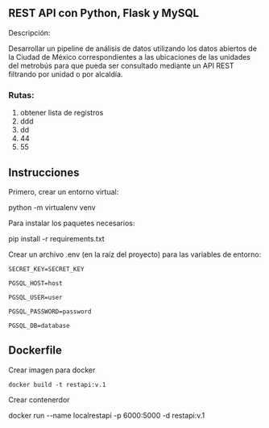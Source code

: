 ## REST API con Python, Flask y MySQL

Descripción:

Desarrollar un pipeline de análisis de datos utilizando los datos abiertos de la Ciudad de México correspondientes a las ubicaciones de las unidades del metrobús para que pueda ser consultado mediante un API REST filtrando por unidad o por alcaldía.

### Rutas:

1. obtener lista de registros
2. ddd
3. dd
4. 44
5. 55

## Instrucciones

Primero, crear un entorno virtual:

  python -m virtualenv venv

Para instalar los paquetes necesarios:

  pip install -r requirements.txt

Crear un archivo .env (en la raíz del proyecto) para las variables de entorno:

    SECRET_KEY=SECRET_KEY
    
    PGSQL_HOST=host
    
    PGSQL_USER=user
    
    PGSQL_PASSWORD=password
   
    PGSQL_DB=database
    
 ## Dockerfile
 
 Crear imagen para docker
 
    docker build -t restapi:v.1
   
 Crear contenerdor
 
  docker run --name localrestapi -p 6000:5000 -d restapi:v.1
 
 
 





